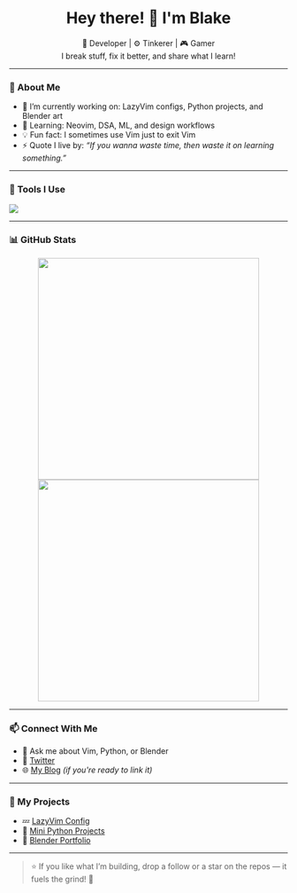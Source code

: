 <h1 align="center">Hey there! 👋 I'm Blake</h1>

<p align="center">
  🧠 Developer | ⚙️ Tinkerer | 🎮 Gamer<br>
  I break stuff, fix it better, and share what I learn!
</p>

---

### 🚀 About Me

- 🔭 I’m currently working on: LazyVim configs, Python projects, and Blender art
- 🌱 Learning: Neovim, DSA, ML, and design workflows
- 💡 Fun fact: I sometimes use Vim just to exit Vim
- ⚡ Quote I live by: _“If you wanna waste time, then waste it on learning something.”_

---

### 🔧 Tools I Use

<p>
  <img src="https://skillicons.dev/icons?i=neovim,vim,git,github,python,linux,blender,html,css" />
</p>

---

### 📊 GitHub Stats

<p align="center">
  <img src="https://github-readme-stats.vercel.app/api?username=blake-tron&show_icons=true&theme=radical" width="400" />
  <img src="https://streak-stats.demolab.com?user=blake-tron&theme=radical" width="400"/>
</p>

---

### 📫 Connect With Me

- 💬 Ask me about Vim, Python, or Blender
- 🧵 [Twitter](https://twitter.com/YOUR_HANDLE)
- 🌐 [My Blog](https://zenthoughts.in) *(if you're ready to link it)*

---

### 🌱 My Projects

- 💤 [LazyVim Config](https://github.com/blake-tron/lazyvim-config)
- 🤖 [Mini Python Projects](https://github.com/lazy-blake/Mini-Python-Projects)
- 🎨 [Blender Portfolio](https://github.com/lazy-blake/blender-portfolio)

---

> ⭐️ If you like what I’m building, drop a follow or a star on the repos — it fuels the grind! 🙌

